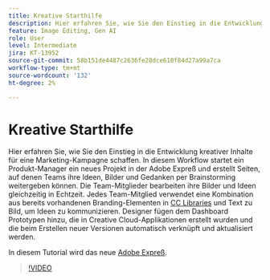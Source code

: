 ```yaml
---
title: Kreative Starthilfe
description: Hier erfahren Sie, wie Sie den Einstieg in die Entwicklung kreativer Inhalte für eine Marketing-Kampagne schaffen
feature: Image Editing, Gen AI
role: User
level: Intermediate
jira: KT-13952
source-git-commit: 58b151de4487c2636fe28dce610f84d27a99a7ca
workflow-type: tm+mt
source-wordcount: '132'
ht-degree: 2%

---
```


# Kreative Starthilfe

Hier erfahren Sie, wie Sie den Einstieg in die Entwicklung kreativer Inhalte für eine Marketing-Kampagne schaffen. In diesem Workflow startet ein Produkt-Manager ein neues Projekt in der Adobe Expreß und erstellt Seiten, auf denen Teams ihre Ideen, Bilder und Gedanken per Brainstorming weitergeben können. Die Team-Mitglieder bearbeiten ihre Bilder und Ideen gleichzeitig in Echtzeit. Jedes Team-Mitglied verwendet eine Kombination aus bereits vorhandenen Branding-Elementen in [CC Libraries](cc-libraries.md) und Text zu Bild, um Ideen zu kommunizieren. Designer fügen dem Dashboard Prototypen hinzu, die in Creative Cloud-Applikationen erstellt wurden und die beim Erstellen neuer Versionen automatisch verknüpft und aktualisiert werden.

In diesem Tutorial wird das neue [Adobe Expreß](https://www.adobe.com/express/).

>[!VIDEO](https://video.tv.adobe.com/v/3424296?quality=12&learn=on&hidetitle=true)
